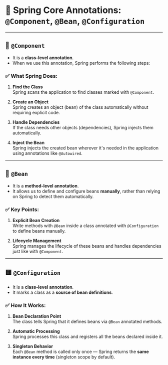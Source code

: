 # 🧩 Spring Core Annotations: `@Component`, `@Bean`, `@Configuration`

---

## 🔹 `@Component`

- It is a **class-level annotation**.
- When we use this annotation, Spring performs the following steps:

### ✅ What Spring Does:

1. **Find the Class**  
   Spring scans the application to find classes marked with `@Component`.

2. **Create an Object**  
   Spring creates an object (bean) of the class automatically without requiring explicit code.

3. **Handle Dependencies**  
   If the class needs other objects (dependencies), Spring injects them automatically.

4. **Inject the Bean**  
   Spring injects the created bean wherever it's needed in the application using annotations like `@Autowired`.

---

## 🔸 `@Bean`

- It is a **method-level annotation**.
- It allows us to define and configure beans **manually**, rather than relying on Spring to detect them automatically.

### ✅ Key Points:

1. **Explicit Bean Creation**  
   Write methods with `@Bean` inside a class annotated with `@Configuration` to define beans manually.

2. **Lifecycle Management**  
   Spring manages the lifecycle of these beans and handles dependencies just like with `@Component`.

---

## 🟨 `@Configuration`

- It is a **class-level annotation**.
- It marks a class as a **source of bean definitions**.

### ✅ How It Works:

1. **Bean Declaration Point**  
   The class tells Spring that it defines beans via `@Bean` annotated methods.

2. **Automatic Processing**  
   Spring processes this class and registers all the beans declared inside it.

3. **Singleton Behavior**  
   Each `@Bean` method is called only once — Spring returns the **same instance every time** (singleton scope by default).

